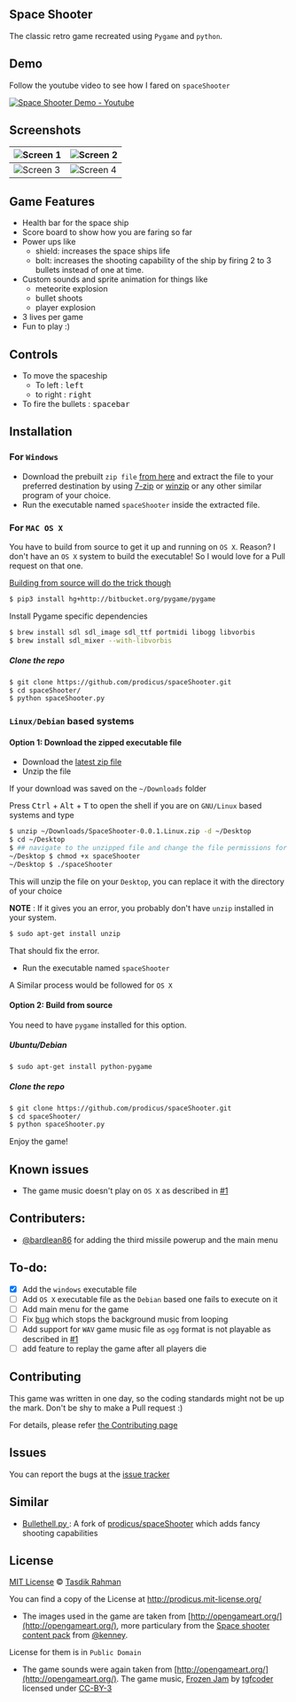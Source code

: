 ## Space Shooter

The classic retro game recreated using `Pygame` and `python`.

## Demo

Follow the youtube video to see how I fared on ``spaceShooter``

[![Space Shooter Demo - Youtube](http://i.imgur.com/bHjlJfG.jpg)](https://www.youtube.com/watch?v=o99zpLsM-ZI)

## Screenshots

| ![Screen 1](http://i.imgur.com/3MzfmbT.jpg) | ![Screen 2](http://i.imgur.com/4OgIByR.png) |
|---------------------------------------------|---------------------------------------------|
| ![Screen 3](http://i.imgur.com/PFQJjE8.png) | ![Screen 4](http://i.imgur.com/lV4aIur.png) |

## Game Features

- Health bar for the space ship
- Score board to show how you are faring so far
- Power ups like
  - shield: increases the space ships life
  - bolt: increases the shooting capability of the ship by firing 2 to 3 bullets instead of one at time.
- Custom sounds and sprite animation for things like
  - meteorite explosion
  - bullet shoots
  - player explosion
- 3 lives per game
- Fun to play :)

## Controls

- To move the spaceship 
  - To left : <kbd>left</kbd>
  - to right : <kbd>right</kbd>
- To fire the bullets : <kbd>spacebar</kbd>

## Installation

### For `Windows`

- Download the prebuilt `zip file` [from here](https://github.com/prodicus/spaceShooter/releases/download/v0.0.2/spaceShooter-v0.0.2_windows.zip) and extract the file to your preferred destination by using [7-zip](http://www.7-zip.org/download.html) or [winzip](http://www.winzip.com/prod_down.html) or any other similar program of your choice.
- Run the executable named `spaceShooter` inside the extracted file.

### For `MAC OS X` 

You have to build from source to get it up and running on `OS X`. Reason?
I don't have an `OS X` system to build the executable! So I would love for a Pull request on that one.

[Building from source will do the trick though](https://github.com/prodicus/spaceShooter#os-x)


```bash
$ pip3 install hg+http://bitbucket.org/pygame/pygame
```

Install Pygame specific dependencies

```bash
$ brew install sdl sdl_image sdl_ttf portmidi libogg libvorbis
$ brew install sdl_mixer --with-libvorbis
```

##### Clone the repo

```bash
$ git clone https://github.com/prodicus/spaceShooter.git
$ cd spaceShooter/ 
$ python spaceShooter.py
```

### `Linux/Debian` based systems

#### Option 1: Download the zipped executable file

- Download the [latest zip file](https://github.com/prodicus/spaceShooter/releases/download/v0.0.2/spaceShooter-v0.0.2_linux.zip)
- Unzip the file

If your download was saved on the `~/Downloads` folder

Press <kbd>Ctrl</kbd> + <kbd>Alt</kbd> + <kbd>T</kbd> to open the shell if you are on `GNU/Linux` based systems and type

```bash
$ unzip ~/Downloads/SpaceShooter-0.0.1.Linux.zip -d ~/Desktop
$ cd ~/Desktop
$ ## navigate to the unzipped file and change the file permissions for the executable
~/Desktop $ chmod +x spaceShooter
~/Desktop $ ./spaceShooter
```

This will unzip the file on your `Desktop`, you can replace it with the directory of your choice

**NOTE** : If it gives you an error, you probably don't have `unzip` installed in your system.

```bash
$ sudo apt-get install unzip
```
That should fix the error.

- Run the executable named `spaceShooter`

A Similar process would be followed for `OS X`

#### Option 2: Build from source

You need to have `pygame` installed for this option. 

##### Ubuntu/Debian

```bash
$ sudo apt-get install python-pygame
```

##### Clone the repo

```bash
$ git clone https://github.com/prodicus/spaceShooter.git
$ cd spaceShooter/ 
$ python spaceShooter.py
```

Enjoy the game!

## Known issues

- The game music doesn't play on `OS X` as described in [#1](https://github.com/prodicus/spaceShooter/issues/1)

## Contributers:

- [@bardlean86](https://github.com/bardlean86/) for adding the third missile powerup and the main menu

## To-do:

- [x] Add the `windows` executable file
- [ ] Add `OS X` executable file as the `Debian` based one fails to execute on it
- [ ] Add main menu for the game
- [ ] Fix [bug](https://github.com/prodicus/spaceShooter/blob/master/spaceShooter.py#L372) which stops the background music from looping 
- [ ] Add support for `WAV` game music file as `ogg` format is not playable as described in [#1](https://github.com/prodicus/spaceShooter/issues/1)
- [ ] add feature to replay the game after all players die

## Contributing

This game was written in one day, so the coding standards might not be up the mark. Don't be shy to make a Pull request :)

For details, please refer [the Contributing page](https://github.com/prodicus/spaceShooter/blob/master/CONTRIBUTING.rst)

## Issues

You can report the bugs at the [issue tracker](https://github.com/prodicus/spaceShooter/issues)

## Similar

- [Bullethell.py ](https://github.com/Frederikxyz/bullethell.py) : A fork of [prodicus/spaceShooter](https://github.com/prodicus/spaceShooter) which adds fancy shooting capabilities

## License

[MIT License](http://prodicus.mit-license.org) © [Tasdik Rahman](http://tasdikrahman.me)

You can find a copy of the License at http://prodicus.mit-license.org/

- The images used in the game are taken from [http://opengameart.org/](http://opengameart.org/), more particulary from the [Space shooter content pack](http://opengameart.org/content/space-shooter-redux) from [@kenney](http://opengameart.org/users/kenney).

License for them is in `Public Domain`

- The game sounds were again taken from [http://opengameart.org/](http://opengameart.org/). The game music, [Frozen Jam](http://opengameart.org/content/frozen-jam-seamless-loop) by [tgfcoder](https://twitter.com/tgfcoder) licensed under [CC-BY-3](http://creativecommons.org/licenses/by/3.0/)
